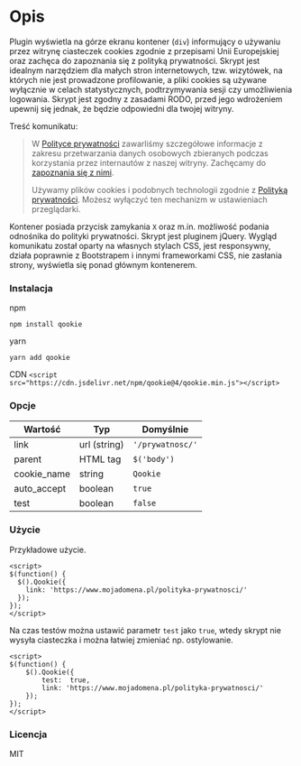 # Opis
Plugin wyświetla na górze ekranu kontener (`div`) informujący o używaniu przez witrynę ciasteczek cookies zgodnie z przepisami Unii Europejskiej oraz zachęca do zapoznania się z polityką prywatności. Skrypt jest idealnym narzędziem dla małych stron internetowych, tzw. wizytówek, na których nie jest prowadzone profilowanie, a pliki cookies są używane wyłącznie w celach statystycznych, podtrzymywania sesji czy umożliwienia logowania. Skrypt jest zgodny z zasadami RODO, przed jego wdrożeniem upewnij się jednak, że będzie odpowiedni dla twojej witryny.

Treść komunikatu:
> W [Polityce prywatności](https://www.example.com) zawarliśmy szczegółowe informacje z zakresu przetwarzania danych osobowych zbieranych podczas korzystania przez internautów z naszej witryny. Zachęcamy do [zapoznania się z nimi](https://www.example.com).
>
> Używamy plików cookies i podobnych technologii zgodnie z [Polityką prywatności](https://www.example.com). Możesz wyłączyć ten mechanizm w ustawieniach przeglądarki.

Kontener posiada przycisk zamykania `X` oraz m.in. możliwość podania odnośnika do polityki prywatności. Skrypt jest pluginem jQuery. Wygląd komunikatu został oparty na własnych stylach CSS, jest responsywny, działa poprawnie z Bootstrapem i innymi frameworkami CSS, nie zasłania strony, wyświetla się ponad głównym kontenerem.

### Instalacja
npm
```
npm install qookie
```

yarn
```
yarn add qookie
```

CDN
`<script src="https://cdn.jsdelivr.net/npm/qookie@4/qookie.min.js"></script>`


### Opcje

| Wartość       | Typ            | Domyślnie               |
|---------------|----------------|-------------------------|
| link          | url (string)   | `'/prywatnosc/'`        |
| parent        | HTML tag       | `$('body')`             |
| cookie_name   | string         | `Qookie`                |
| auto_accept   | boolean        | `true`                  |
| test          | boolean        | `false`                 |

### Użycie

Przykładowe użycie.

```
<script>
$(function() {
  $().Qookie({
    link: 'https://www.mojadomena.pl/polityka-prywatnosci/'
  });
});
</script>
```

Na czas testów można ustawić parametr `test` jako `true`, wtedy skrypt nie wysyła ciasteczka i można łatwiej zmieniać np. ostylowanie.
```
<script>
$(function() {
    $().Qookie({
        test:  true,
        link: 'https://www.mojadomena.pl/polityka-prywatnosci/'
    });
});
</script>
```
### Licencja
MIT
